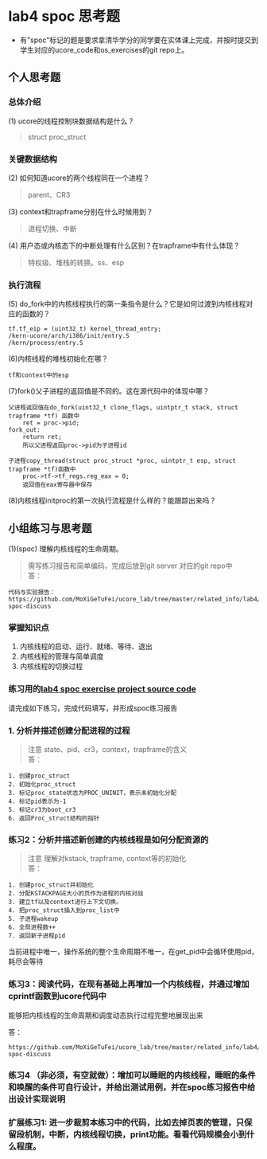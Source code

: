 # lab4 spoc 思考题

- 有"spoc"标记的题是要求拿清华学分的同学要在实体课上完成，并按时提交到学生对应的ucore_code和os_exercises的git repo上。

## 个人思考题

### 总体介绍

(1) ucore的线程控制块数据结构是什么？
> struct proc_struct

### 关键数据结构

(2) 如何知道ucore的两个线程同在一个进程？
> parent、CR3

(3) context和trapframe分别在什么时候用到？
> 进程切换、中断

(4) 用户态或内核态下的中断处理有什么区别？在trapframe中有什么体现？
> 特权级、堆栈的转换。ss、esp

### 执行流程

(5) do_fork中的内核线程执行的第一条指令是什么？它是如何过渡到内核线程对应的函数的？
```
tf.tf_eip = (uint32_t) kernel_thread_entry;
/kern-ucore/arch/i386/init/entry.S
/kern/process/entry.S
```

(6)内核线程的堆栈初始化在哪？
```
tf和context中的esp
```

(7)fork()父子进程的返回值是不同的。这在源代码中的体现中哪？
```
父进程返回值在do_fork(uint32_t clone_flags, uintptr_t stack, struct trapframe *tf) 函数中
    ret = proc->pid;
fork_out:
    return ret;
    所以父进程返回proc->pid为子进程id
 
子进程copy_thread(struct proc_struct *proc, uintptr_t esp, struct trapframe *tf)函数中
    proc->tf->tf_regs.reg_eax = 0;
    返回值在eax寄存器中保存
```

(8)内核线程initproc的第一次执行流程是什么样的？能跟踪出来吗？

## 小组练习与思考题

(1)(spoc) 理解内核线程的生命周期。

> 需写练习报告和简单编码，完成后放到git server 对应的git repo中   
答：
```
代码与实验报告：
https://github.com/MoXiGeTuFei/ucore_lab/tree/master/related_info/lab4/lab4-spoc-discuss
```

### 掌握知识点
1. 内核线程的启动、运行、就绪、等待、退出
2. 内核线程的管理与简单调度
3. 内核线程的切换过程

### 练习用的[lab4 spoc exercise project source code](https://github.com/chyyuu/ucore_lab/tree/master/related_info/lab4/lab4-spoc-discuss)


请完成如下练习，完成代码填写，并形成spoc练习报告

### 1. 分析并描述创建分配进程的过程

> 注意 state、pid、cr3，context，trapframe的含义   
答：
```
1. 创建proc_struct
2. 初始化proc_struct
3. 标记proc_state状态为PROC_UNINIT，表示未初始化分配
4. 标记pid表示为-1
5. 标记cr3为boot_cr3
6. 返回Proc_struct结构的指针
```

### 练习2：分析并描述新创建的内核线程是如何分配资源的

> 注意 理解对kstack, trapframe, context等的初始化   
答：
```
1. 创建proc_struct并初始化
2. 分配KSTACKPAGE大小的页作为进程的内核对战
3. 建立tf以及context进行上下文切换。
4. 把proc_struct插入到proc_list中
5. 子进程wakeup
6. 全局进程数++
7. 返回新子进程pid
```

当前进程中唯一，操作系统的整个生命周期不唯一，在get_pid中会循环使用pid，耗尽会等待

### 练习3：阅读代码，在现有基础上再增加一个内核线程，并通过增加cprintf函数到ucore代码中
能够把内核线程的生命周期和调度动态执行过程完整地展现出来   
> 
答：
```
https://github.com/MoXiGeTuFei/ucore_lab/tree/master/related_info/lab4/lab4-spoc-discuss
```
### 练习4 （非必须，有空就做）：增加可以睡眠的内核线程，睡眠的条件和唤醒的条件可自行设计，并给出测试用例，并在spoc练习报告中给出设计实现说明

### 扩展练习1: 进一步裁剪本练习中的代码，比如去掉页表的管理，只保留段机制，中断，内核线程切换，print功能。看看代码规模会小到什么程度。
